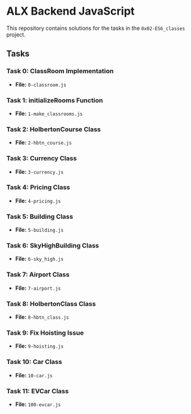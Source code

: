 # ALX Backend JavaScript

This repository contains solutions for the tasks in the `0x02-ES6_classes` project.

## Tasks

### Task 0: ClassRoom Implementation
- **File:** `0-classroom.js`

### Task 1: initializeRooms Function
- **File:** `1-make_classrooms.js`

### Task 2: HolbertonCourse Class
- **File:** `2-hbtn_course.js`

### Task 3: Currency Class
- **File:** `3-currency.js`

### Task 4: Pricing Class
- **File:** `4-pricing.js`

### Task 5: Building Class
- **File:** `5-building.js`

### Task 6: SkyHighBuilding Class
- **File:** `6-sky_high.js`

### Task 7: Airport Class
- **File:** `7-airport.js`

### Task 8: HolbertonClass Class
- **File:** `8-hbtn_class.js`

### Task 9: Fix Hoisting Issue
- **File:** `9-hoisting.js`

### Task 10: Car Class
- **File:** `10-car.js`

### Task 11: EVCar Class
- **File:** `100-evcar.js`
